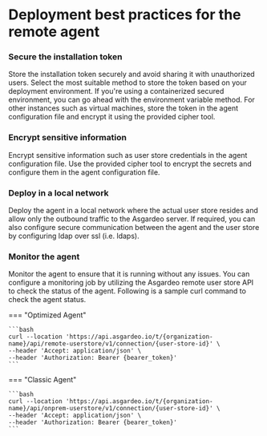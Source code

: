 # Deployment best practices for the remote agent

### Secure the installation token

Store the installation token securely and avoid sharing it with unauthorized users. Select the most suitable method to store the token based on your deployment environment. If you're using a containerized secured environment, you can go ahead with the environment variable method. For other instances such as virtual machines, store the token in the agent configuration file and encrypt it using the provided cipher tool.

### Encrypt sensitive information

Encrypt sensitive information such as user store credentials in the agent configuration file. Use the provided cipher tool to encrypt the secrets and configure them in the agent configuration file.

### Deploy in a local network

Deploy the agent in a local network where the actual user store resides and allow only the outbound traffic to the Asgardeo server. If required, you can also configure secure communication between the agent and the user store by configuring ldap over ssl (i.e. ldaps).

### Monitor the agent

Monitor the agent to ensure that it is running without any issues. You can configure a monitoring job by utilizing the Asgardeo remote user store API to check the status of the agent. Following is a sample curl command to check the agent status.

=== "Optimized Agent"

    ```bash
    curl --location 'https://api.asgardeo.io/t/{organization-name}/api/remote-userstore/v1/connection/{user-store-id}' \
    --header 'Accept: application/json' \
    --header 'Authorization: Bearer {bearer_token}'
    ```

=== "Classic Agent"

    ```bash
    curl --location 'https://api.asgardeo.io/t/{organization-name}/api/onprem-userstore/v1/connection/{user-store-id}' \
    --header 'Accept: application/json' \
    --header 'Authorization: Bearer {bearer_token}'
    ```
